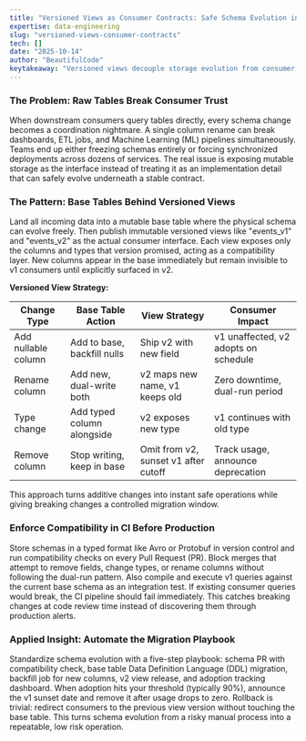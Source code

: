 ```yaml
---
title: "Versioned Views as Consumer Contracts: Safe Schema Evolution in Production Pipelines"
expertise: data-engineering
slug: "versioned-views-consumer-contracts"
tech: []
date: "2025-10-14"
author: "BeautifulCode"
keytakeaway: "Versioned views decouple storage evolution from consumer contracts, making additive changes instant safe and breaking changes manageable through controlled dual run windows enforced by CI."
---
```


### The Problem: Raw Tables Break Consumer Trust

When downstream consumers query tables directly, every schema change becomes a coordination nightmare. A single column rename can break dashboards, ETL jobs, and Machine Learning (ML) pipelines simultaneously. Teams end up either freezing schemas entirely or forcing synchronized deployments across dozens of services. The real issue is exposing mutable storage as the interface instead of treating it as an implementation detail that can safely evolve underneath a stable contract.

### The Pattern: Base Tables Behind Versioned Views

Land all incoming data into a mutable base table where the physical schema can evolve freely. Then publish immutable versioned views like "events_v1" and "events_v2" as the actual consumer interface. Each view exposes only the columns and types that version promised, acting as a compatibility layer. New columns appear in the base immediately but remain invisible to v1 consumers until explicitly surfaced in v2.

**Versioned View Strategy:**

| Change Type         | Base Table Action           | View Strategy                        | Consumer Impact                      |
| ------------------- | --------------------------- | ------------------------------------ | ------------------------------------ |
| Add nullable column | Add to base, backfill nulls | Ship v2 with new field               | v1 unaffected, v2 adopts on schedule |
| Rename column       | Add new, dual-write both    | v2 maps new name, v1 keeps old       | Zero downtime, dual-run period       |
| Type change         | Add typed column alongside  | v2 exposes new type                  | v1 continues with old type           |
| Remove column       | Stop writing, keep in base  | Omit from v2, sunset v1 after cutoff | Track usage, announce deprecation    |

This approach turns additive changes into instant safe operations while giving breaking changes a controlled migration window.

### Enforce Compatibility in CI Before Production

Store schemas in a typed format like Avro or Protobuf in version control and run compatibility checks on every Pull Request (PR). Block merges that attempt to remove fields, change types, or rename columns without following the dual-run pattern. Also compile and execute v1 queries against the current base schema as an integration test. If existing consumer queries would break, the CI pipeline should fail immediately. This catches breaking changes at code review time instead of discovering them through production alerts.

### Applied Insight: Automate the Migration Playbook

Standardize schema evolution with a five-step playbook: schema PR with compatibility check, base table Data Definition Language (DDL) migration, backfill job for new columns, v2 view release, and adoption tracking dashboard. When adoption hits your threshold (typically 90%), announce the v1 sunset date and remove it after usage drops to zero. Rollback is trivial: redirect consumers to the previous view version without touching the base table. This turns schema evolution from a risky manual process into a repeatable, low risk operation.
